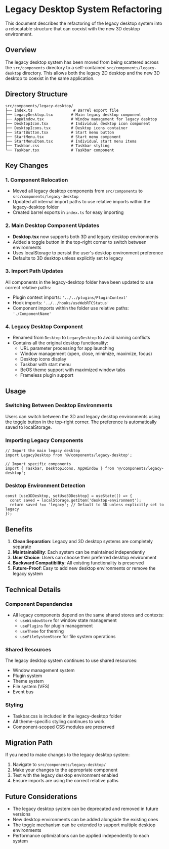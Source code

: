# Legacy Desktop System Refactoring

This document describes the refactoring of the legacy desktop system into a relocatable structure that can coexist with the new 3D desktop environment.

## Overview

The legacy desktop system has been moved from being scattered across the `src/components` directory to a self-contained `src/components/legacy-desktop` directory. This allows both the legacy 2D desktop and the new 3D desktop to coexist in the same application.

## Directory Structure

```
src/components/legacy-desktop/
├── index.ts                  # Barrel export file
├── LegacyDesktop.tsx        # Main legacy desktop component
├── AppWindow.tsx            # Window management for legacy desktop
├── DesktopIcon.tsx          # Individual desktop icon component
├── DesktopIcons.tsx         # Desktop icons container
├── StartButton.tsx          # Start menu button
├── StartMenu.tsx            # Start menu component
├── StartMenuItem.tsx        # Individual start menu items
├── Taskbar.css              # Taskbar styling
└── Taskbar.tsx              # Taskbar component
```

## Key Changes

### 1. Component Relocation
- Moved all legacy desktop components from `src/components` to `src/components/legacy-desktop`
- Updated all internal import paths to use relative imports within the legacy-desktop folder
- Created barrel exports in `index.ts` for easy importing

### 2. Main Desktop Component Updates
- **Desktop.tsx** now supports both 3D and legacy desktop environments
- Added a toggle button in the top-right corner to switch between environments
- Uses localStorage to persist the user's desktop environment preference
- Defaults to 3D desktop unless explicitly set to legacy

### 3. Import Path Updates
All components in the legacy-desktop folder have been updated to use correct relative paths:
- Plugin context imports: `'../../plugins/PluginContext'`
- Hook imports: `'../../hooks/useWebRTCStatus'`
- Component imports within the folder use relative paths: `'./ComponentName'`

### 4. Legacy Desktop Component
- Renamed from `Desktop` to `LegacyDesktop` to avoid naming conflicts
- Contains all the original desktop functionality:
  - URL parameter processing for app launching
  - Window management (open, close, minimize, maximize, focus)
  - Desktop icons display
  - Taskbar with start menu
  - BeOS theme support with maximized window tabs
  - Frameless plugin support

## Usage

### Switching Between Desktop Environments
Users can switch between the 3D and legacy desktop environments using the toggle button in the top-right corner. The preference is automatically saved to localStorage.

### Importing Legacy Components
```tsx
// Import the main legacy desktop
import LegacyDesktop from '@/components/legacy-desktop';

// Import specific components
import { Taskbar, DesktopIcons, AppWindow } from '@/components/legacy-desktop';
```

### Desktop Environment Detection
```tsx
const [use3DDesktop, setUse3DDesktop] = useState(() => {
  const saved = localStorage.getItem('desktop-environment');
  return saved !== 'legacy'; // Default to 3D unless explicitly set to legacy
});
```

## Benefits

1. **Clean Separation**: Legacy and 3D desktop systems are completely separate
2. **Maintainability**: Each system can be maintained independently
3. **User Choice**: Users can choose their preferred desktop environment
4. **Backward Compatibility**: All existing functionality is preserved
5. **Future-Proof**: Easy to add new desktop environments or remove the legacy system

## Technical Details

### Component Dependencies
- All legacy components depend on the same shared stores and contexts:
  - `useWindowStore` for window state management
  - `usePlugins` for plugin management
  - `useTheme` for theming
  - `useFileSystemStore` for file system operations

### Shared Resources
The legacy desktop system continues to use shared resources:
- Window management system
- Plugin system
- Theme system
- File system (VFS)
- Event bus

### Styling
- Taskbar.css is included in the legacy-desktop folder
- All theme-specific styling continues to work
- Component-scoped CSS modules are preserved

## Migration Path

If you need to make changes to the legacy desktop system:

1. Navigate to `src/components/legacy-desktop/`
2. Make your changes to the appropriate component
3. Test with the legacy desktop environment enabled
4. Ensure imports are using the correct relative paths

## Future Considerations

- The legacy desktop system can be deprecated and removed in future versions
- New desktop environments can be added alongside the existing ones
- The toggle mechanism can be extended to support multiple desktop environments
- Performance optimizations can be applied independently to each system
